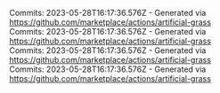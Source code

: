 Commits: 2023-05-28T16:17:36.576Z - Generated via https://github.com/marketplace/actions/artificial-grass
<br>
Commits: 2023-05-28T16:17:36.576Z - Generated via https://github.com/marketplace/actions/artificial-grass
<br>
Commits: 2023-05-28T16:17:36.576Z - Generated via https://github.com/marketplace/actions/artificial-grass
<br>
Commits: 2023-05-28T16:17:36.576Z - Generated via https://github.com/marketplace/actions/artificial-grass
<br>
